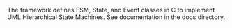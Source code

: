 The framework defines FSM, State, and Event classes in C to implement UML Hierarchical State
Machines. See documentation in the docs directory.
